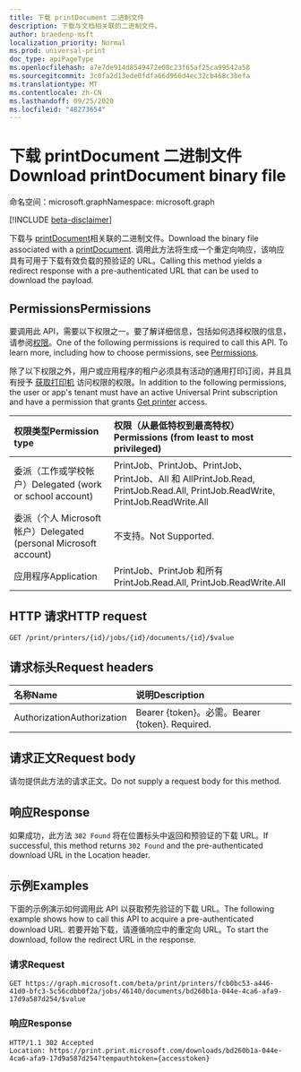```yaml
---
title: 下载 printDocument 二进制文件
description: 下载与文档相关联的二进制文件。
author: braedenp-msft
localization_priority: Normal
ms.prod: universal-print
doc_type: apiPageType
ms.openlocfilehash: a7e7de914d8549472e08c23f65af25ca99542a58
ms.sourcegitcommit: 3c0fa2d13ede0fdfa66d966d4ec32cb468c3befa
ms.translationtype: MT
ms.contentlocale: zh-CN
ms.lasthandoff: 09/25/2020
ms.locfileid: "48273654"
---
```

# <a name="download-printdocument-binary-file"></a><span data-ttu-id="5a6c6-103">下载 printDocument 二进制文件</span><span class="sxs-lookup"><span data-stu-id="5a6c6-103">Download printDocument binary file</span></span>

<span data-ttu-id="5a6c6-104">命名空间：microsoft.graph</span><span class="sxs-lookup"><span data-stu-id="5a6c6-104">Namespace: microsoft.graph</span></span>

[!INCLUDE [beta-disclaimer](../../includes/beta-disclaimer.md)]

<span data-ttu-id="5a6c6-105">下载与 [printDocument](../resources/printdocument.md)相关联的二进制文件。</span><span class="sxs-lookup"><span data-stu-id="5a6c6-105">Download the binary file associated with a [printDocument](../resources/printdocument.md).</span></span> <span data-ttu-id="5a6c6-106">调用此方法将生成一个重定向响应，该响应具有可用于下载有效负载的预验证的 URL。</span><span class="sxs-lookup"><span data-stu-id="5a6c6-106">Calling this method yields a redirect response with a pre-authenticated URL that can be used to download the payload.</span></span>

## <a name="permissions"></a><span data-ttu-id="5a6c6-107">Permissions</span><span class="sxs-lookup"><span data-stu-id="5a6c6-107">Permissions</span></span>
<span data-ttu-id="5a6c6-p102">要调用此 API，需要以下权限之一。要了解详细信息，包括如何选择权限的信息，请参阅[权限](/graph/permissions-reference)。</span><span class="sxs-lookup"><span data-stu-id="5a6c6-p102">One of the following permissions is required to call this API. To learn more, including how to choose permissions, see [Permissions](/graph/permissions-reference).</span></span>

<span data-ttu-id="5a6c6-110">除了以下权限之外，用户或应用程序的租户必须具有活动的通用打印订阅，并且具有授予 [获取打印机](printer-get.md) 访问权限的权限。</span><span class="sxs-lookup"><span data-stu-id="5a6c6-110">In addition to the following permissions, the user or app's tenant must have an active Universal Print subscription and have a permission that grants [Get printer](printer-get.md) access.</span></span>

| <span data-ttu-id="5a6c6-111">权限类型</span><span class="sxs-lookup"><span data-stu-id="5a6c6-111">Permission type</span></span>                        | <span data-ttu-id="5a6c6-112">权限（从最低特权到最高特权）</span><span class="sxs-lookup"><span data-stu-id="5a6c6-112">Permissions (from least to most privileged)</span></span>                  |
| :------------------------------------- | :----------------------------------------------------------- |
| <span data-ttu-id="5a6c6-113">委派（工作或学校帐户）</span><span class="sxs-lookup"><span data-stu-id="5a6c6-113">Delegated (work or school account)</span></span>     | <span data-ttu-id="5a6c6-114">PrintJob、PrintJob、PrintJob、PrintJob、All 和 All</span><span class="sxs-lookup"><span data-stu-id="5a6c6-114">PrintJob.Read, PrintJob.Read.All, PrintJob.ReadWrite, PrintJob.ReadWrite.All</span></span> |
| <span data-ttu-id="5a6c6-115">委派（个人 Microsoft 帐户）</span><span class="sxs-lookup"><span data-stu-id="5a6c6-115">Delegated (personal Microsoft account)</span></span> | <span data-ttu-id="5a6c6-116">不支持。</span><span class="sxs-lookup"><span data-stu-id="5a6c6-116">Not Supported.</span></span>                                               |
| <span data-ttu-id="5a6c6-117">应用程序</span><span class="sxs-lookup"><span data-stu-id="5a6c6-117">Application</span></span>                            | <span data-ttu-id="5a6c6-118">PrintJob、PrintJob 和所有</span><span class="sxs-lookup"><span data-stu-id="5a6c6-118">PrintJob.Read.All, PrintJob.ReadWrite.All</span></span>                    |

## <a name="http-request"></a><span data-ttu-id="5a6c6-119">HTTP 请求</span><span class="sxs-lookup"><span data-stu-id="5a6c6-119">HTTP request</span></span>
<!-- { "blockType": "ignored" } -->
```http
GET /print/printers/{id}/jobs/{id}/documents/{id}/$value
```
## <a name="request-headers"></a><span data-ttu-id="5a6c6-120">请求标头</span><span class="sxs-lookup"><span data-stu-id="5a6c6-120">Request headers</span></span>
| <span data-ttu-id="5a6c6-121">名称</span><span class="sxs-lookup"><span data-stu-id="5a6c6-121">Name</span></span>          | <span data-ttu-id="5a6c6-122">说明</span><span class="sxs-lookup"><span data-stu-id="5a6c6-122">Description</span></span>               |
| :------------ | :------------------------ |
| <span data-ttu-id="5a6c6-123">Authorization</span><span class="sxs-lookup"><span data-stu-id="5a6c6-123">Authorization</span></span> | <span data-ttu-id="5a6c6-p103">Bearer {token}。必需。</span><span class="sxs-lookup"><span data-stu-id="5a6c6-p103">Bearer {token}. Required.</span></span> |

## <a name="request-body"></a><span data-ttu-id="5a6c6-126">请求正文</span><span class="sxs-lookup"><span data-stu-id="5a6c6-126">Request body</span></span>
<span data-ttu-id="5a6c6-127">请勿提供此方法的请求正文。</span><span class="sxs-lookup"><span data-stu-id="5a6c6-127">Do not supply a request body for this method.</span></span>

## <a name="response"></a><span data-ttu-id="5a6c6-128">响应</span><span class="sxs-lookup"><span data-stu-id="5a6c6-128">Response</span></span>
<span data-ttu-id="5a6c6-129">如果成功，此方法 `302 Found` 将在位置标头中返回和预验证的下载 URL。</span><span class="sxs-lookup"><span data-stu-id="5a6c6-129">If successful, this method returns `302 Found` and the pre-authenticated download URL in the Location header.</span></span>

## <a name="examples"></a><span data-ttu-id="5a6c6-130">示例</span><span class="sxs-lookup"><span data-stu-id="5a6c6-130">Examples</span></span>
<span data-ttu-id="5a6c6-131">下面的示例演示如何调用此 API 以获取预先验证的下载 URL。</span><span class="sxs-lookup"><span data-stu-id="5a6c6-131">The following example shows how to call this API to acquire a pre-authenticated download URL.</span></span> <span data-ttu-id="5a6c6-132">若要开始下载，请遵循响应中的重定向 URL。</span><span class="sxs-lookup"><span data-stu-id="5a6c6-132">To start the download, follow the redirect URL in the response.</span></span>

### <a name="request"></a><span data-ttu-id="5a6c6-133">请求</span><span class="sxs-lookup"><span data-stu-id="5a6c6-133">Request</span></span>
<!-- {
  "blockType": "request",
  "name": "get_document_value"
}-->
```http
GET https://graph.microsoft.com/beta/print/printers/fcb0bc53-a446-41d0-bfc3-5c56cdbb0f2a/jobs/46140/documents/bd260b1a-044e-4ca6-afa9-17d9a587d254/$value
```

### <a name="response"></a><span data-ttu-id="5a6c6-134">响应</span><span class="sxs-lookup"><span data-stu-id="5a6c6-134">Response</span></span>

<!-- {
  "blockType": "response",
  "truncated": true
} -->
```http
HTTP/1.1 302 Accepted
Location: https://print.print.microsoft.com/downloads/bd260b1a-044e-4ca6-afa9-17d9a587d254?tempauthtoken={accesstoken}
```
